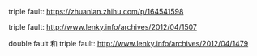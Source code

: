 triple fault: https://zhuanlan.zhihu.com/p/164541598

triple fault: http://www.lenky.info/archives/2012/04/1507

double fault 和 triple fault: http://www.lenky.info/archives/2012/04/1479